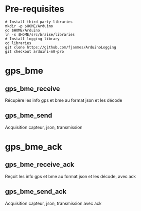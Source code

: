 ﻿# Pre-requisites

```
# Install third-party libraries
mkdir -p $HOME/Arduino
cd $HOME/Arduino
ln -s $HOME/src/braise/libraries
# Install logging library
cd libraries
git clone https://github.com/fjammes/ArduinoLogging
git checkout arduini-m0-pro
```

# gps_bme

## gps_bme_receive
Récupère les info gps et bme au format json et les décode

## gps_bme_send
Acquisition capteur, json, transmission

# gps_bme_ack

## gps_bme_receive_ack
Reçoit les info gps et bme au format json et les décode, avec ack

## gps_bme_send_ack
Acquisition capteur, json, transmission avec ack

